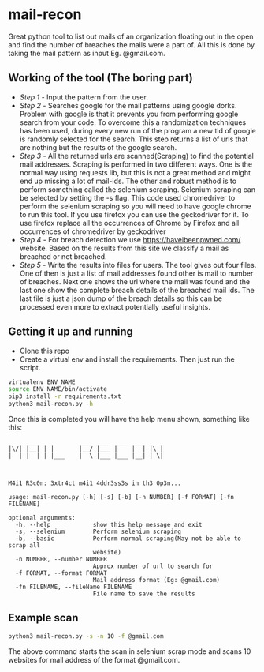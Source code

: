 # mail-recon
Great python tool to list out mails of an organization floating out in the open and find the number of breaches the mails were a part of. All this is done by taking the mail pattern as input Eg. @gmail.com. 

## Working of the tool (The boring part)
+ *Step 1* - Input the pattern from the user.
+ *Step 2* - Searches google for the mail patterns using google dorks. Problem with google is that it prevents you from performing google search from your code. To overcome this a randomization techniques has been used, during every new run of the program a new tld of google is randomly selected for the search. This step returns a list of urls that are nothing but the results of the google search.
+ *Step 3* - All the returned urls are scanned(Scraping) to find the potential mail addresses. Scraping is performed in two different ways. One is  the normal way using requests lib, but this is not a great method and might end up missing a lot of mail-ids. The other and robust method is to perform something called the selenium scraping. Selenium scraping can be selected by setting the -s flag. This code used chromedriver to perform the selenium scraping so you will need to have google chrome to run this tool. If you use firefox you can use the geckodriver for it. To use firefox replace all the occurrences of Chrome by Firefox and all occurrences of chromedriver by geckodriver
+ *Step 4* - For breach detection we use https://haveibeenpwned.com/ website. Based on the results from this site we classify a mail as breached or not breached. 
+ *Step 5* - Write the results into files for users. The tool gives out four files. One of then is just a list of mail addresses found other is mail to number of breaches. Next one shows the url where the mail was found and the last one show the complete breach details of the breached mail ids. The last file is just a json dump of the breach details so this can be processed even more to extract potentially useful insights.

## Getting it up and running
- Clone this repo
- Create a virtual env and install the requirements. Then just run the script.
```bash
virtualenv ENV_NAME
source ENV_NAME/bin/activate
pip3 install -r requirements.txt
python3 mail-recon.py -h
```
Once this is completed you will have the help menu shown, something like this:
```console
_  _ ____ _ _       ____ ____ ____ ____ _  _
|\/| |__| | |       |__/ |___ |    |  | |\ |
|  | |  | | |___    |  \ |___ |___ |__| | \|



M4i1 R3c0n: 3xtr4ct m4i1 4ddr3ss3s in th3 0p3n...

usage: mail-recon.py [-h] [-s] [-b] [-n NUMBER] [-f FORMAT] [-fn FILENAME]

optional arguments:
  -h, --help            show this help message and exit
  -s, --selenium        Perform selenium scraping
  -b, --basic           Perform normal scraping(May not be able to scrap all
                        website)
  -n NUMBER, --number NUMBER
                        Approx number of url to search for
  -f FORMAT, --format FORMAT
                        Mail address format (Eg: @gmail.com)
  -fn FILENAME, --fileName FILENAME
                        File name to save the results
```

## Example scan
```bash
python3 mail-recon.py -s -n 10 -f @gmail.com
```
The above command starts the scan in selenium scrap mode and scans 10 websites for mail address of the format @gmail.com.

